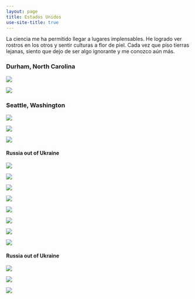 ```yaml
---
layout: page
title: Estados Unidos
use-site-title: true
---
```


La ciencia me ha permitido llegar a lugares implensables. He logrado ver rostros en los otros y sentir culturas a flor de piel. Cada vez que piso tierras lejanas, siento que dejo de ser algo ignorante y me conozco aún más.

### Durham, North Carolina

![](/img/fotografia/durham_1.jpg)

![](/img/fotografia/durham_2.jpg)

### Seattle, Washington

![](/img/fotografia/seattle_12.jpg)

![](/img/fotografia/seattle_13.jpg)

![](/img/fotografia/seattle_14.jpg)

#### Russia out of Ukraine

![](/img/fotografia/seattle_1.jpg)

![](/img/fotografia/seattle_2.jpg)

![](/img/fotografia/seattle_3.jpg)

![](/img/fotografia/seattle_4.jpg)

![](/img/fotografia/seattle_5.jpg)

![](/img/fotografia/seattle_6.jpg)

![](/img/fotografia/seattle_7.jpg)

![](/img/fotografia/seattle_8.jpg)

#### Russia out of Ukraine

![](/img/fotografia/seattle_9.jpg)

![](/img/fotografia/seattle_10.jpg)

![](/img/fotografia/seattle_11.jpg)




